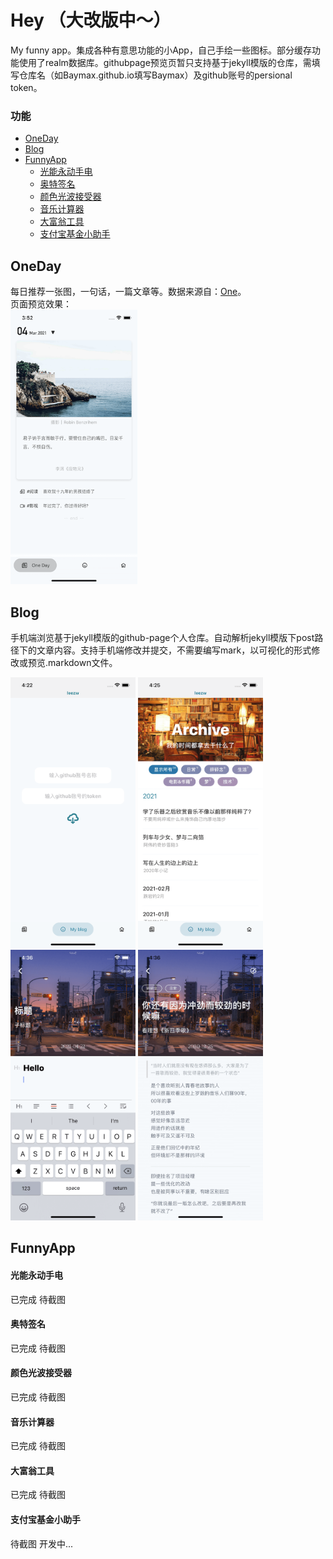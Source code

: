 # Hey （大改版中～）
My funny app。集成各种有意思功能的小App，自己手绘一些图标。部分缓存功能使用了realm数据库。githubpage预览页暂只支持基于jekyll模版的仓库，需填写仓库名（如Baymax.github.io填写Baymax）及github账号的persional token。


### 功能
- [OneDay](#oneday)
- [Blog](#courses)
- [FunnyApp](#FunnyApp)
    - [光能永动手电](#光能永动手电)
    - [奥特签名](#奥特签名)
    - [颜色光波接受器](#颜色光波接受器)
    - [音乐计算器](#音乐计算器)
    - [大富翁工具](#大富翁工具)
    - [支付宝基金小助手](#支付宝基金小助手)



## OneDay
每日推荐一张图，一句话，一篇文章等。数据来源自：[One](http://wufazhuce.com)。    
页面预览效果：    
<img src="https://raw.githubusercontent.com/Baymax0/Hey/master/resource/review-1.png" width="203"/>

## Blog
手机端浏览基于jekyll模版的github-page个人仓库。自动解析jekyll模版下post路径下的文章内容。支持手机端修改并提交，不需要编写mark，以可视化的形式修改或预览.markdown文件。  

<img src="https://raw.githubusercontent.com/Baymax0/Hey/master/resource/review-2.png" width="200"/>   
<img src="https://raw.githubusercontent.com/Baymax0/Hey/master/resource/review-3.png" width="200"/>    
<img src="https://raw.githubusercontent.com/Baymax0/Hey/master/resource/review-4.png" width="200"/>  
<img src="https://raw.githubusercontent.com/Baymax0/Hey/master/resource/review-5.png" width="200"/>

## FunnyApp
#### 光能永动手电
已完成 待截图

#### 奥特签名
已完成 待截图

#### 颜色光波接受器
已完成 待截图

#### 音乐计算器
已完成 待截图

#### 大富翁工具
已完成 待截图

#### 支付宝基金小助手
待截图
开发中...

